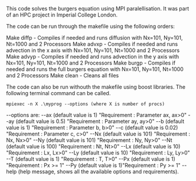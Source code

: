 This code solves the burgers equation using MPI paralellisation. It was part of an HPC project in Imperial College London. 

The code can be run through the makefile using the following orders:

Make diffp - Compiles if needed and runs diffusion with Nx=101, Ny=101, Nt=1000 and 2 Processors
Make advxp - Compiles if needed and runs advection in the x axis with Nx=101, Ny=101, Nt=1000 and 2 Processors
Make advyp - Compiles if needed and runs advection in the y axis with Nx=101, Ny=101, Nt=1000 and 2 Processors
Make burgp - Compiles if needed and runs the full burgers equation with Nx=101, Ny=101, Nt=1000 and 2 Processors
Make clean - Cleans all files

The code can also be run withouth the makefile using boost libraries. The following terminal command can be called.

`mpiexec -n X .\myprog --options (where X is number of procs)`

--options are:
--ax (default value is 1) "Requirement : Parameter ax, ax>0"
--ay (default value is 0.5) "Requirement : Parameter ay, ay>0"
--b (default value is 1) "Requirement : Parameter b, b>0"
--c (default value is 0.02) "Requirement : Parameter c, c>0"
--Nx (default value is 101) "Requirement : Nx, Nx>0"
--Ny (default value is 101) "Requirement : Ny, Ny>0"
--Nt (default value is 100) "Requirement : Nt, Nt>0"
--Lx (default value is 10) "Requirement : Lx, Lx>0"
--Ly (default value is 10) "Requirement : Ly, Ly>0"
--T (default value is 1) "Requirement : T, T>0"
--Px (default value is 1) "Requirement : Px >= 1"
--Py (default value is 1)"Requirement : Py >= 1"
--help (help message, shows all the available options and requirements). 
       



